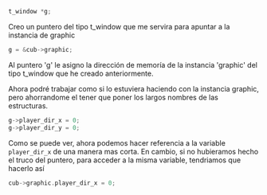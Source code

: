 ```c
t_window *g;
```
Creo un puntero del tipo t_window que me servira para apuntar a la instancia de graphic

```c
g = &cub->graphic;
```
Al puntero 'g' le asigno la dirección de memoría de la instancia 'graphic' del tipo t_window que he creado anteriormente.

Ahora podré trabajar como si lo estuviera haciendo con la instancia graphic, pero ahorrandome el tener que poner los largos nombres de las estructuras.

```c
g->player_dir_x = 0;
g->player_dir_y = 0;
```
Como se puede ver, ahora podemos hacer referencia a la variable `player_dir_x` de una manera mas corta. En cambio, si no hubieramos hecho el truco del puntero, para acceder a la misma variable, tendriamos que hacerlo así
```c
cub->graphic.player_dir_x = 0;
```
